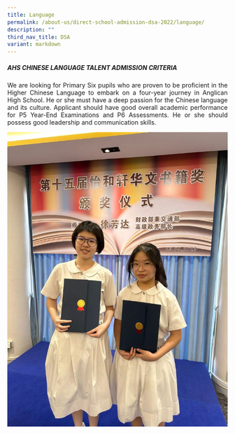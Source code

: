 ```yaml
---
title: Language
permalink: /about-us/direct-school-admission-dsa-2022/language/
description: ""
third_nav_title: DSA
variant: markdown
---
```

##### AHS CHINESE LANGUAGE TALENT ADMISSION CRITERIA

<p align="justify">
We are looking for Primary Six pupils who are proven to be proficient in the Higher Chinese Language to embark on a four-year journey in Anglican High School. He or she must have a deep passion for the Chinese language and its culture. Applicant should have good overall academic performance for P5 Year-End Examinations and P6 Assessments. He or she should possess good leadership and communication skills. 
</p>

![](/images/About%20us/DSA/2023_DSA_Language_1.JPG)